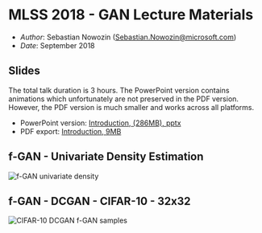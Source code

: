 
# MLSS 2018 - GAN Lecture Materials

* _Author_: Sebastian Nowozin (Sebastian.Nowozin@microsoft.com)
* _Date_: September 2018

## Slides

The total talk duration is 3 hours.
The PowerPoint version contains animations which unfortunately are not preserved in the PDF version.
However, the PDF version is much smaller and works across all platforms.

* PowerPoint version: [Introduction, (286MB), pptx](https://1drv.ms/p/s!AniEhJbTwIdrkrp7aTNiSw5kJNRu2Q?e=rdExvW)
* PDF export: [Introduction, 9MB](http://www.nowozin.net/sebastian/talks/mlss2018/MLSS%202018%20-%20Nowozin%20-%20GANs%20introduction.pdf)

## f-GAN - Univariate Density Estimation

![f-GAN univariate density](imgs/f-GAN-univariate.png)

## f-GAN - DCGAN - CIFAR-10 - 32x32

![CIFAR-10 DCGAN f-GAN samples](imgs/f-GAN-DCGAN-CIFAR10-100-epochs.jpg)


